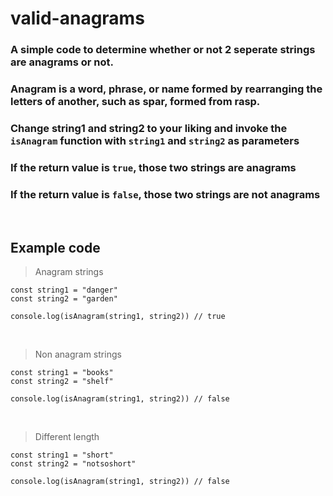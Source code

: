 # valid-anagrams
### A simple code to determine whether or not 2 seperate strings are anagrams or not.

### Anagram is a word, phrase, or name formed by rearranging the letters of another, such as spar, formed from rasp.

### Change string1 and string2 to your liking and invoke the `isAnagram` function with `string1` and `string2` as parameters

### If the return value is `true`, those two strings are anagrams
### If the return value is `false`, those two strings are not anagrams 

<br>

## Example code
> Anagram strings
```
const string1 = "danger"
const string2 = "garden"

console.log(isAnagram(string1, string2)) // true
```

<br>

> Non anagram strings
```
const string1 = "books"
const string2 = "shelf"

console.log(isAnagram(string1, string2)) // false
```

<br>

> Different length
```
const string1 = "short"
const string2 = "notsoshort"

console.log(isAnagram(string1, string2)) // false
```